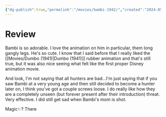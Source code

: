```yaml
---
{"dg-publish":true,"permalink":"/movies/bambi-1942/","created":"2024-05-30","updated":"2024-06-17"}
---
```



# Review

Bambi is so adorable. I love the animation on him in particular, them long gangly legs. He's so cute. I know that I said before that I really liked the [[Movies/Dumbo (1941)\|Dumbo (1941)]] rubber animation and that's still true, but it was also nice seeing what felt like the first proper Disney animation movie.

And look, I'm not saying that all hunters are bad...I'm just saying that if you saw Bambi at a very young age and then still decided to become a hunter later on, I think you've got a couple screws loose. I do really like how they are a completely unseen (but forever present after their introduction) threat. Very effective. I did still get sad when Bambi's mom is shot.

Magic✨? There
